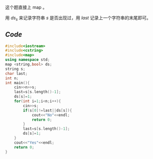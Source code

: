 这个题直接上 map 。

用 $ds_s$ 来记录字符串 $s$ 是否出现过，用 $last$ 记录上一个字符串的末尾即可。

## _Code_

```cpp
#include<iostream>
#include<cstring>
#include<map>
using namespace std;
map <string,bool> ds;
string s;
char last;
int n;
int main(){
	cin>>n>>s;
	last=s[s.length()-1];
	ds[s]=1;
	for(int i=1;i<n;i++){
		cin>>s;
		if(s[0]!=last||ds[s]){
			cout<<"No"<<endl;
			return 0;
		}
		last=s[s.length()-1];
		ds[s]=1;
	}
	cout<<"Yes"<<endl;
	return 0;
}
```
